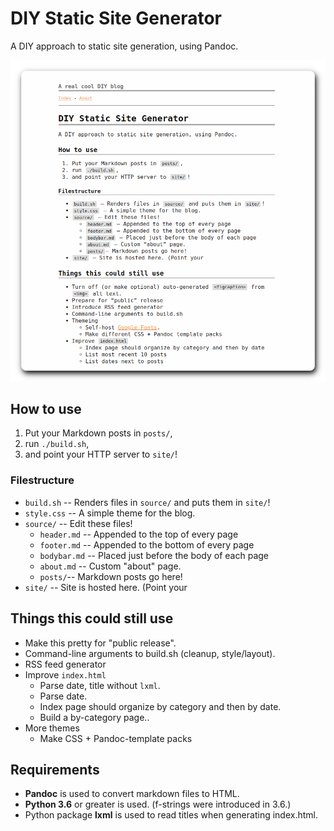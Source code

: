 # DIY Static Site Generator

A DIY approach to static site generation, using Pandoc.

![Screenshot of a this README, without the screenshot, rendered using this blog.](/images/screenshot.png)

## How to use

1. Put your Markdown posts in `posts/`,
2. run `./build.sh`,
3. and point your HTTP server to `site/`!

### Filestructure

 * `build.sh` -- Renders files in `source/` and puts them in `site/`!
 * `style.css` -- A simple theme for the blog.
 * `source/` -- Edit these files!
    * `header.md` -- Appended to the top of every page
    * `footer.md` -- Appended to the bottom of every page
    * `bodybar.md` -- Placed just before the body of each page
    * `about.md` -- Custom "about" page.
    * `posts/`-- Markdown posts go here!
 * `site/` -- Site is hosted here. (Point your 

## Things this could still use

 * Make this pretty for "public release".
 * Command-line arguments to build.sh (cleanup, style/layout).
 * RSS feed generator
 * Improve `index.html`
   * Parse date, title without `lxml`.
   * Parse date.
   * Index page should organize by category and then by date.
   * Build a by-category page..
 * More themes
   * Make CSS + Pandoc-template packs

## Requirements

 * **Pandoc** is used to convert markdown files to HTML.
 * **Python 3.6** or greater is used. (f-strings were introduced in 3.6.)
 * Python package **lxml** is used to read titles when generating index.html.

